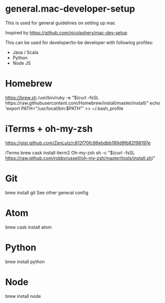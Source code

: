 # general.mac-developer-setup
This is used for general guidelines on setting up mac

Inspired by https://github.com/nicolashery/mac-dev-setup

This can be used for developer/to-be developer with following profiles:
* Java / Scala
* Python
* Node JS

# Homebrew
https://brew.sh
/usr/bin/ruby -e "$(curl -fsSL https://raw.githubusercontent.com/Homebrew/install/master/install)"
echo 'export PATH="/usr/local/bin:$PATH"' >> ~/.bash_profile

# iTerms + oh-my-zsh
https://gist.github.com/ZenLulz/c812f70fc86ebdbb189d9fb82f98197e

iTerms
brew cask install iterm2
Oh-my-zsh
sh -c "$(curl -fsSL https://raw.github.com/robbyrussell/oh-my-zsh/master/tools/install.sh)"

# Git
brew install git
See other general config

# Atom
brew cask install atom

# Python
brew install python

# Node
brew install node
